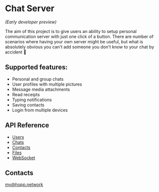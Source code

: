 # Chat Server

_(Early developer preview)_

The aim of this project is to give users an ability to setup personal communication server with just one click of a button. There are number of scenarios where having your own server might be useful, but what is absolutely obvious you can't add someone you don't know to your chat by accident 🙂

## Supported features:

- Personal and group chats
- User profiles with multiple pictures
- Message media attachments
- Read receipts
- Typing notifications
- Saving contacts
- Login from multiple devices

## API Reference

- [Users](Docs/APIREF-Users.md)
- [Chats](Docs/APIREF-Chats.md)
- [Contacts](Docs/APIREF-Contacts.md)
- [Files](Docs/APIREF-Files.md)
- [WebSocket](Docs/APIREF-WebSocket.md)

## Contacts

my@hopp.network
